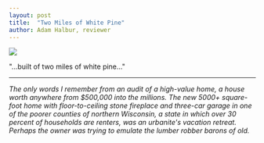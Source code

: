 ```yaml
---
layout: post
title:  "Two Miles of White Pine"
author: Adam Halbur, reviewer
---
```


![](https://c1.staticflickr.com/5/4859/33141050958_e70daf51ee_b.jpg)

"...built of two miles of white pine..."  

---------------------------

*The only words I remember from an audit of a high-value home, a house worth anywhere from $500,000 into the millions. The new 5000+ square-foot home with floor-to-ceiling stone fireplace and three-car garage in one of the poorer counties of northern Wisconsin, a state in which over 30 percent of households are renters, was an urbanite's vacation retreat. Perhaps the owner was trying to emulate the lumber robber barons of old.*
